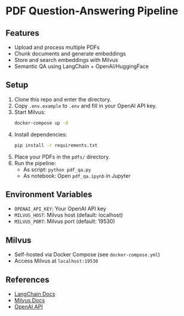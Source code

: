 # PDF Question-Answering Pipeline

## Features
- Upload and process multiple PDFs
- Chunk documents and generate embeddings
- Store and search embeddings with Milvus
- Semantic QA using LangChain + OpenAI/HuggingFace

## Setup
1. Clone this repo and enter the directory.
2. Copy `.env.example` to `.env` and fill in your OpenAI API key.
3. Start Milvus:
   ```sh
   docker-compose up -d
   ```
4. Install dependencies:
   ```sh
   pip install -r requirements.txt
   ```
5. Place your PDFs in the `pdfs/` directory.
6. Run the pipeline:
   - As script: `python pdf_qa.py`
   - As notebook: Open `pdf_qa.ipynb` in Jupyter

## Environment Variables
- `OPENAI_API_KEY`: Your OpenAI API key
- `MILVUS_HOST`: Milvus host (default: localhost)
- `MILVUS_PORT`: Milvus port (default: 19530)

## Milvus
- Self-hosted via Docker Compose (see `docker-compose.yml`)
- Access Milvus at `localhost:19530`

## References
- [LangChain Docs](https://python.langchain.com/)
- [Milvus Docs](https://milvus.io/docs/)
- [OpenAI API](https://platform.openai.com/docs/api-reference/embeddings)
